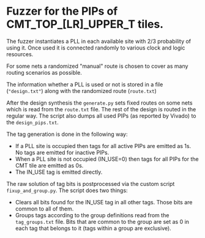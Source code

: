 # Fuzzer for the PIPs of CMT_TOP_[LR]_UPPER_T tiles.

The fuzzer instantiates a PLL in each available site with 2/3 probability of using it. Once used it is connected randomly to various clock and logic resources.

For some nets a randomized "manual" route is chosen to cover as many routing scenarios as possible.

The information whether a PLL is used or not is stored in a file (`"design.txt"`) along with the randomized route (`route.txt`)

After the design synthesis the `generate.py` sets fixed routes on some nets which is read from the `route.txt` file. The rest of the design is routed in the regular way. The script also dumps all used PIPs (as reported by Vivado) to the `design_pips.txt`.

The tag generation is done in the following way:

- If a PLL site is occupied then tags for all active PIPs are emitted as 1s. No tags are emitted for inactive PIPs.
- When a PLL site is not occupied (IN_USE=0) then tags for all PIPs for the CMT tile are emitted as 0s.
- The IN_USE tag is emitted directly.

The raw solution of tag bits is postprocessed via the custom script `fixup_and_group.py`. The script does two things:

- Clears all bits found for the IN_USE tag in all other tags. Those bits are common to all of them.
- Groups tags according to the group definitions read from the `tag_groups.txt` file. Bits that are common to the group are set as 0 in each tag that belongs to it (tags within a group are exclusive).